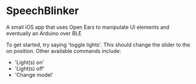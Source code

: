 SpeechBlinker
=============

A small iOS app that uses Open Ears to manipulate UI elements and eventually an Arduino over BLE

To get started, try saying 'toggle lights'. This should change the slider to the on position. Other available commands include:
* 'Light(s) on'
* 'Light(s) off'
* 'Change model'
